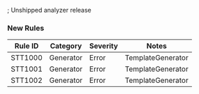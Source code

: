 ; Unshipped analyzer release <!-- markdownlint-disable -->

### New Rules

Rule ID | Category | Severity | Notes
--------|----------|----------|-------
STT1000 | Generator | Error | TemplateGenerator
STT1001 | Generator | Error | TemplateGenerator
STT1002 | Generator | Error | TemplateGenerator
